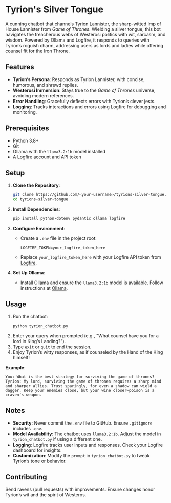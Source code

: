 # Tyrion's Silver Tongue

A cunning chatbot that channels Tyrion Lannister, the sharp-witted Imp of House Lannister from *Game of Thrones*. Wielding a silver tongue, this bot navigates the treacherous webs of Westerosi politics with wit, sarcasm, and wisdom. Powered by Ollama and Logfire, it responds to queries with Tyrion’s roguish charm, addressing users as lords and ladies while offering counsel fit for the Iron Throne.

## Features
- **Tyrion’s Persona**: Responds as Tyrion Lannister, with concise, humorous, and shrewd replies.
- **Westerosi Immersion**: Stays true to the *Game of Thrones* universe, avoiding modern references.
- **Error Handling**: Gracefully deflects errors with Tyrion’s clever jests.
- **Logging**: Tracks interactions and errors using Logfire for debugging and monitoring.

## Prerequisites
- Python 3.8+
- Git
- Ollama with the `llama3.2:1b` model installed
- A Logfire account and API token

## Setup
1. **Clone the Repository**:
   ```bash
   git clone https://github.com/<your-username>/tyrions-silver-tongue.git
   cd tyrions-silver-tongue
   ```

2. **Install Dependencies**:
   ```bash
   pip install python-dotenv pydantic ollama logfire
   ```

3. **Configure Environment**:
   - Create a `.env` file in the project root:
     ```env
     LOGFIRE_TOKEN=your_logfire_token_here
     ```
   - Replace `your_logfire_token_here` with your Logfire API token from [Logfire](https://logfire.ai/).

4. **Set Up Ollama**:
   - Install Ollama and ensure the `llama3.2:1b` model is available. Follow instructions at [Ollama](https://ollama.ai/).

## Usage
1. Run the chatbot:
   ```bash
   python tyrion_chatbot.py
   ```
2. Enter your query when prompted (e.g., "What counsel have you for a lord in King’s Landing?").
3. Type `exit` or `quit` to end the session.
4. Enjoy Tyrion’s witty responses, as if counseled by the Hand of the King himself!

**Example**:
```
You: What is the best strategy for surviving the game of thrones?
Tyrion: My lord, surviving the game of thrones requires a sharp mind and sharper allies. Trust sparingly, for even a shadow can wield a dagger. Keep your enemies close, but your wine closer—poison is a craven’s weapon.
```

## Notes
- **Security**: Never commit the `.env` file to GitHub. Ensure `.gitignore` includes `.env`.
- **Model Availability**: The chatbot uses `llama3.2:1b`. Adjust the model in `tyrion_chatbot.py` if using a different one.
- **Logging**: Logfire tracks user inputs and responses. Check your Logfire dashboard for insights.
- **Customization**: Modify the `prompt` in `tyrion_chatbot.py` to tweak Tyrion’s tone or behavior.

## Contributing
Send ravens (pull requests) with improvements. Ensure changes honor Tyrion’s wit and the spirit of Westeros.

